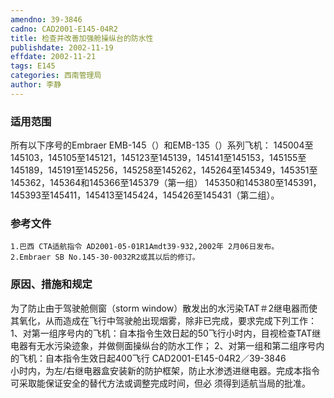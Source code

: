 ```yaml
---
amendno: 39-3846
cadno: CAD2001-E145-04R2
title: 检查并改善加强舱操纵台的防水性
publishdate: 2002-11-19
effdate: 2002-11-21
tags: E145
categories: 西南管理局
author: 李静
---
```


### 适用范围 
所有以下序号的Embraer EMB-145（）和EMB-135（）系列飞机：
145004至145103，145105至145121，145123至145139，145141至145153，145155至145189，145191至145256，145258至145262，145264至145349，145351至145362，145364和145366至145379（第一组） 145350和145380至145391，145393至145411，145413至145424，145426至145431（第二组）。

<!--more-->
### 参考文件
    1.巴西 CTA适航指令 AD2001-05-01R1Amdt39-932,2002年 2月06日发布。
    2.Embraer SB No.145-30-0032R2或其以后的修订。

### 原因、措施和规定 
 为了防止由于驾驶舱侧窗（storm window）散发出的水污染TAT＃2继电器而使其氧化，从而造成在飞行中驾驶舱出现烟雾，除非已完成，要求完成下列工作：
1、对第一组序号内的飞机：自本指令生效日起的50飞行小时内，目视检查TAT继电器有无水污染迹象，并做侧面操纵台的防水工作； 
2、对第一组和第二组序号内的飞机：自本指令生效日起400飞行
  CAD2001-E145-04R2／39-3846   
小时内，为左/右继电器盒安装新的防护框架，防止水渗透进继电器。完成本指令可采取能保证安全的替代方法或调整完成时间，但必
须得到适航当局的批准。
